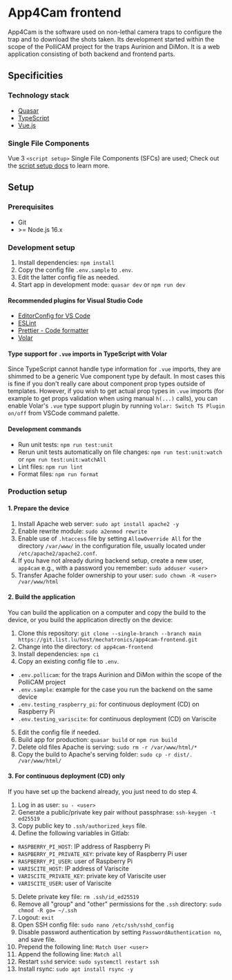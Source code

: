 # App4Cam frontend

App4Cam is the software used on non-lethal camera traps to configure the trap and to download the shots taken.
Its development started within the scope of the PolliCAM project for the traps Aurinion and DiMon.
It is a web application consisting of both backend and frontend parts.

## Specificities

### Technology stack

- [Quasar](https://quasar.dev/)
- [TypeScript](https://www.typescriptlang.org/)
- [Vue.js](https://vuejs.org/)

### Single File Components

Vue 3 `<script setup>` Single File Components (SFCs) are used; Check out the [script setup docs](https://vuejs.org/api/sfc-script-setup.html#sfc-script-setup) to learn more.

## Setup

### Prerequisites

- Git
- \>= Node.js 16.x

### Development setup

1. Install dependencies: `npm install`
2. Copy the config file `.env.sample` to `.env`.
3. Edit the latter config file as needed.
4. Start app in development mode: `quasar dev` or `npm run dev`

#### Recommended plugins for Visual Studio Code

- [EditorConfig for VS Code](https://marketplace.visualstudio.com/items?itemName=EditorConfig.EditorConfig)
- [ESLint](https://marketplace.visualstudio.com/items?itemName=dbaeumer.vscode-eslint)
- [Prettier - Code formatter](https://marketplace.visualstudio.com/items?itemName=esbenp.prettier-vscode)
- [Volar](https://marketplace.visualstudio.com/items?itemName=johnsoncodehk.volar)

#### Type support for `.vue` imports in TypeScript with Volar

Since TypeScript cannot handle type information for `.vue` imports, they are shimmed to be a generic Vue component type by default. In most cases this is fine if you don't really care about component prop types outside of templates. However, if you wish to get actual prop types in `.vue` imports (for example to get props validation when using manual `h(...)` calls), you can enable Volar's `.vue` type support plugin by running `Volar: Switch TS Plugin on/off` from VSCode command palette.

#### Development commands

- Run unit tests: `npm run test:unit`
- Rerun unit tests automatically on file changes: `npm run test:unit:watch` or `npm run test:unit:watchAll`
- Lint files: `npm run lint`
- Format files: `npm run format`

### Production setup

#### 1. Prepare the device

1. Install Apache web server: `sudo apt install apache2 -y`
2. Enable rewrite module: `sudo a2enmod rewrite`
3. Enable use of `.htaccess` file by setting `AllowOverride All` for the directory `/var/www/` in the configuration file, usually located under `/etc/apache2/apache2.conf`.
4. If you have not already during backend setup, create a new user, `app4cam` e.g., with a password you remember: `sudo adduser <user>`
5. Transfer Apache folder ownership to your user: `sudo chown -R <user> /var/www/html`

#### 2. Build the application

You can build the application on a computer and copy the build to the device, or you build the application directly on the device:

1. Clone this repository: `git clone --single-branch --branch main https://git.list.lu/host/mechatronics/app4cam-frontend.git`
2. Change into the directory: `cd app4cam-frontend`
3. Install dependencies: `npm ci`
4. Copy an existing config file to `.env`.

- `.env.pollicam`: for the traps Aurinion and DiMon within the scope of the PolliCAM project
- `.env.sample`: example for the case you run the backend on the same device
- `.env.testing_raspberry_pi`: for continuous deployment (CD) on Raspberry Pi
- `.env.testing_variscite`: for continuous deployment (CD) on Variscite

5. Edit the config file if needed.
6. Build app for production: `quasar build` or `npm run build`
7. Delete old files Apache is serving: `sudo rm -r /var/www/html/*`
8. Copy the build to Apache's serving folder: `sudo cp -r dist/. /var/www/html/`

#### 3. For continuous deployment (CD) only

If you have set up the backend already, you just need to do step 4.

1. Log in as user: `su - <user>`
2. Generate a public/private key pair without passphrase: `ssh-keygen -t ed25519`
3. Copy public key to `.ssh/authorized_keys` file.
4. Define the following variables in Gitlab:

- `RASPBERRY_PI_HOST`: IP address of Raspberry Pi
- `RASPBERRY_PI_PRIVATE_KEY`: private key of Raspberry Pi user
- `RASPBERRY_PI_USER`: user of Raspberry Pi
- `VARISCITE_HOST`: IP address of Variscite
- `VARISCITE_PRIVATE_KEY`: private key of Variscite user
- `VARISCITE_USER`: user of Variscite

5. Delete private key file: `rm .ssh/id_ed25519`
6. Remove all "group" and "other" permissions for the `.ssh` directory: `sudo chmod -R go= ~/.ssh`
7. Logout: `exit`
8. Open SSH config file: `sudo nano /etc/ssh/sshd_config`
9. Disable password authentication by setting `PasswordAuthentication no`, and save file.
10. Prepend the following line: `Match User <user>`
11. Append the following line: `Match all`
12. Restart `sshd` service: `sudo systemctl restart ssh`
13. Install rsync: `sudo apt install rsync -y`
